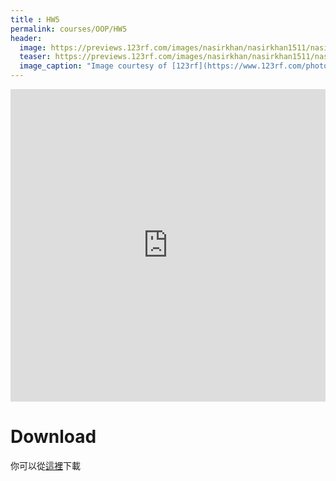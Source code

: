 ```yaml
---
title : HW5
permalink: courses/OOP/HW5
header:
  image: https://previews.123rf.com/images/nasirkhan/nasirkhan1511/nasirkhan151100008/48497109-3d-rendering-of-computer-mouse-connected-to-word-text-fastest.jpg
  teaser: https://previews.123rf.com/images/nasirkhan/nasirkhan1511/nasirkhan151100008/48497109-3d-rendering-of-computer-mouse-connected-to-word-text-fastest.jpg
  image_caption: "Image courtesy of [123rf](https://www.123rf.com/photo_48497109_3d-rendering-of-computer-mouse-connected-to-word-text-fastest.html)"
---
```



<iframe src="https://docs.google.com/viewer?srcid=1DK06gFUMek9GT5FjUS4ZLcMnt88_L7Qs&pid=explorer&efh=false&a=v&chrome=false&embedded=true" style="width:100%; height:500px;" frameborder="0"></iframe>

Download
===
你可以從[這裡](/assets/courses/OOP/HW5.rar)下載 
